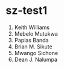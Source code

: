 # sz-test1

1. Keith Williams
2. Mebelo Mutukwa
3. Papias Banda
4. Brian M. Sikute
5. Mwango Sichone
6. Dean J. Nalumpa

